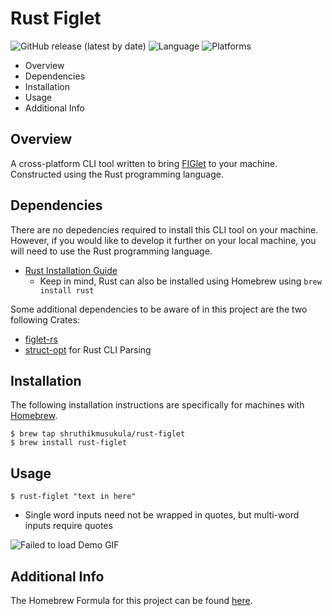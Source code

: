 # Rust Figlet

![GitHub release (latest by date)](https://img.shields.io/github/v/release/shruthikmusukula/rust_figlet)
![Language](https://img.shields.io/badge/language-rust-orange)
![Platforms](https://img.shields.io/badge/platforms-macOS-purple)

* Overview
* Dependencies
* Installation
* Usage
* Additional Info

## Overview 
A cross-platform CLI tool written to bring [FIGlet](http://www.figlet.org) to your machine. Constructed using the Rust programming language.

## Dependencies
There are no depedencies required to install this CLI tool on your machine. However, if you would like to develop it further on your local machine, you will need
to use the Rust programming language.
- [Rust Installation Guide](https://www.rust-lang.org/tools/install)
  - Keep in mind, Rust can also be installed using Homebrew using ```brew install rust```
 
Some additional dependencies to be aware of in this project are the two following Crates:
- [figlet-rs](https://crates.io/crates/figlet-rs)
- [struct-opt](https://docs.rs/structopt/0.3.21/structopt/) for Rust CLI Parsing

## Installation
The following installation instructions are specifically for machines with [Homebrew](https://brew.sh).
```console
$ brew tap shruthikmusukula/rust-figlet
$ brew install rust-figlet
```

## Usage
```console
$ rust-figlet "text in here"
```
- Single word inputs need not be wrapped in quotes, but multi-word inputs require quotes

![Failed to load Demo GIF](https://i.imgur.com/dBcqjMo.gif)
  
## Additional Info
The Homebrew Formula for this project can be found [here](https://github.com/shruthikmusukula/homebrew-rust-figlet).
